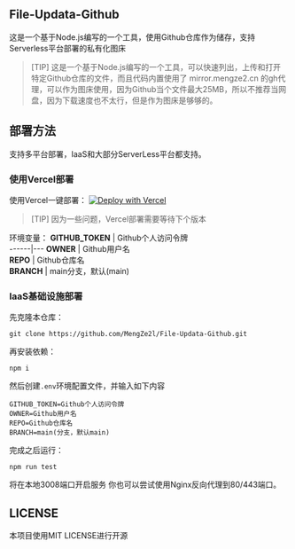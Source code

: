 ## File-Updata-Github
这是一个基于Node.js编写的一个工具，使用Github仓库作为储存，支持Serverless平台部署的私有化图床
>[TIP]
>这是一个基于Node.js编写的一个工具，可以快速列出，上传和打开特定Github仓库的文件，而且代码内置使用了 mirror.mengze2.cn 的gh代理，可以作为图床使用，因为Github当个文件最大25MB，所以不推荐当网盘，因为下载速度也不太行，但是作为图床是够够的。

## 部署方法
支持多平台部署，IaaS和大部分ServerLess平台都支持。

### 使用Vercel部署
使用Vercel一键部署：
[![Deploy with Vercel](https://vercel.com/button)](https://vercel.com/import/project?template=https://github.com/MengZe2l/File-Updata-Github)
>[TIP]
>因为一些问题，Vercel部署需要等待下个版本

环境变量：
 **GITHUB_TOKEN** | Github个人访问令牌  
------|---
 **OWNER** | Github用户名  
 **REPO** | Github仓库名  
 **BRANCH** | main分支，默认(main)  
 
### IaaS基础设施部署
先克隆本仓库：
```shell
git clone https://github.com/MengZe2l/File-Updata-Github.git
```
再安装依赖：
```shell
npm i
```
然后创建`.env`环境配置文件，并输入如下内容
```env
GITHUB_TOKEN=Github个人访问令牌
OWNER=Github用户名
REPO=Github仓库名
BRANCH=main(分支，默认main)
```
完成之后运行：
```shell
npm run test
```
将在本地3008端口开启服务
你也可以尝试使用Nginx反向代理到80/443端口。

## LICENSE
本项目使用MIT LICENSE进行开源
